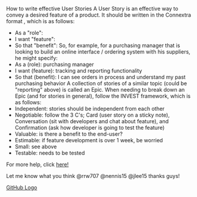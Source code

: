 How to write effective User Stories
A User Story is an effective way to convey a desired feature of a product.  It should be written in the Connextra format , which is as follows:
- As a "role":
- I want "feature":
- So that "benefit":
So, for example, for a purchasing manager that is looking to build an online interface / ordering system with his suppliers, he might specify:
- As a (role): purchasing manager
- I want (feature): tracking and reporting functionality
- So that (benefit): I can see orders in process and understand my past purchasing behavior
A collection of stories of a similar topic (could be "reporting" above) is called an Epic.  When needing to break down an Epic (and for stories in general), follow the INVEST framework, which is as follows:
- Independent: stories should be independent from each other
- Negotiable: follow the 3 C's; Card (user story on a sticky note), Conversation (sit with developers and chat about feature), and Confirmation (ask how developer is going to test the feature)
- Valuable: is there a benefit to the end-user?
- Estimable: if feature development is over 1 week, be worried
- Small: see above
- Testable: needs to be tested

For more help, click [here!](http://guide.agilealliance.org/guide/rolefeature.html)

Let me know what you think @rrw707 @nennis15 @jlee15 thanks guys!

[GitHub Logo](/images/logo.png)
